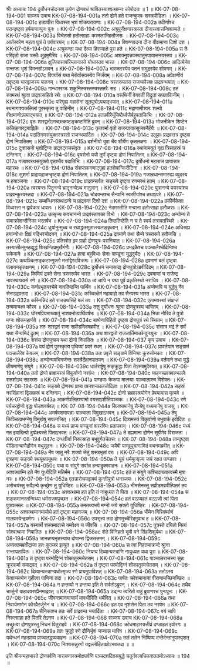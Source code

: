 श्रीः
अध्यायः 194
दुर्योधनचोदनया कृपेण द्रोणवधं श्रावितस्याश्वत्थाम्नः कोपोदयः ॥ 1 ॥
KK-07-08-194-001	सञ्जय उवाच 
KK-07-08-194-001a	ततो द्रोणे हते राजन्कुरवः शस्त्रपीडिताः ।
KK-07-08-194-001c	हतप्रवीरा विध्वस्ता भृशं शोकपरायणाः ॥
KK-07-08-194-002a	उदीर्णांश्च परान्दृष्ट्वा हर्षमाणान्पुनः पुनः ।
KK-07-08-194-002c	अश्रुपूर्णेक्षणास्त्रस्ता दीनास्त्वासन्विशाम्पते ॥
KK-07-08-194-003a	विचेतसो हतोत्साहाः कश्मलाभिहतौजसः ।
KK-07-08-194-003c	आर्तस्वरेण महता पुत्रं ते पर्यवारयन् ॥
KK-07-08-194-004a	विषण्णवदना दीना वीक्षमाणा दिशो दश ।
KK-07-08-194-004c	अश्रुकण्ठा यथा दैत्या हिरण्याक्षे पुरा हते ॥
KK-07-08-194-005a	स तैः परिवृतो राजा त्रस्तैः क्षुद्रमृगैरिव ।
KK-07-08-194-005c	अशक्नुवन्नवस्थातुमपायात्तनयस्तव ॥
KK-07-08-194-006a	क्षुत्पिपासापरिम्लानास्ते योधास्तव भारत ।
KK-07-08-194-006c	आदित्येनेव सन्तप्ता भृशं विमनसोऽभवन् ॥
KK-07-08-194-007a	भास्करस्येव पतनं समुद्रस्येव शोषणम् ।
KK-07-08-194-007c	विपर्यासं यथा मेरोर्वासवस्येव निर्जयम् ॥
KK-07-08-194-008a	अप्रेक्षणीयं तद्दृष्ट्वा भारद्वाजस्य पातनम् ।
KK-07-08-194-008c	त्रस्तरूपतरा राजन्कौरवाः प्राद्रवन्भयात् ॥
KK-07-08-194-009a	गान्धारराजः शकुनिस्त्रस्तस्त्रस्ततरैः सह ।
KK-07-08-194-009c	हतं रुक्मरथं श्रुत्वा प्राद्रवत्सहितो रथैः ॥
KK-07-08-194-010a	वरूथिनीं वेगवतीं विद्रुतां सपताकिनीम् ।
KK-07-08-194-010c	परिगृह्य महासेनां सूतपुत्रोऽपयाद्भयात् ॥
KK-07-08-194-011a	रथनागाश्वकलिलां पुरस्कृत्य तु वाहिनीम् ।
KK-07-08-194-011c	मद्राणामीश्वरः शल्यो वीक्षमाणोऽपयाद्भयात् ॥
KK-07-08-194-012a	हतप्रवीरैर्भूयिष्ठैर्ध्वजैर्बहुपताकिभिः ।
KK-07-08-194-012c	वृतः शारद्वतोऽगच्छत्कष्टङ्कष्टमिति ब्रुवन् ॥
KK-07-08-194-013a	भोजनीकेन शिष्टेन कलिङ्गारट्टबाह्लिकैः ।
KK-07-08-194-013c	कृतवर्मा वृतो राजन्प्रायात्सुजवनैर्हयैः ॥
KK-07-08-194-014a	पदातिगणसंयुक्तस्त्रस्तो राजन्भयार्दितः ।
KK-07-08-194-014c	उलूकः प्राद्रवत्तत्र दृष्ट्वा द्रोणं निपातितम् ॥
KK-07-08-194-015a	दर्शनीयो युवा चैव शौर्येण कृतलक्षणः ।
KK-07-08-194-015c	दुःशासनो भृशोद्विग्नः प्राद्रवद्गजसंवृतः ॥
KK-07-08-194-016a	रथानामयुतं गृह्य त्रिसाहस्रं च दन्तिनाम् ।
KK-07-08-194-016c	वृषसेनो ययौ तूर्णं दृष्ट्वा द्रोणं निपातितम् ॥
KK-07-08-194-017a	गजाश्वरथसंयुक्तो वृतश्चैव पदातिभिः ।
KK-07-08-194-017c	दुर्योधनो महाराज प्रायात्तत्र महारथः ॥
KK-07-08-194-018a	संशप्तकगणाद्गृह्य हतशेषान्किरीटिना ।
KK-07-08-194-018c	सुशर्मा प्राद्रावद्राजन्दृष्ट्वा द्रोणं निपातितम् ॥
KK-07-08-194-019a	गजान्रथान्समारुह्य व्युदस्य च हयाञ्जनाः ।
KK-07-08-194-019c	प्राद्रवन्सर्वतः सङ्ख्ये दृष्ट्वा रुक्मरथं हतम् ॥
KK-07-08-194-020a	त्वरयन्तः पितॄनन्ये भ्रातॄनन्येऽथ मातुलान् ।
KK-07-08-194-020c	पुत्रानन्ये वयस्यांश्च प्राद्रवन्कुरवस्तदा ॥
KK-07-08-194-021a	चोदयन्तश्च सैन्यानि स्वस्रीयांश्च तथाऽपरे ।
KK-07-08-194-021c	सम्बन्धिनस्तथाऽन्ये च प्राद्रवन्त दिशो दश ॥
KK-07-08-194-022a	प्रकीर्णकेशा विध्वस्ता न द्वावेकत्र धावतः ।
KK-07-08-194-022c	नेदमस्तीति मन्वाना हतोत्साहा हतौजसः ॥
KK-07-08-194-023a	उत्सृज्य कवचानन्ये प्राद्रवंस्तावका विभो ।
KK-07-08-194-023c	अन्योन्यं ते समाक्रोशन्सैनिका भरतर्षभ ॥
KK-07-08-194-024a	तिष्ठतिष्ठेति न च ते स्वयं तत्रावतस्थिरे ।
KK-07-08-194-024c	धुर्यानुन्मुच्य च रथाद्धतसूतात्स्वलङ्कृतान् ।
KK-07-08-194-024e	अधिरुह्य हयान्योधाः क्षिप्रं पद्भिरचोदयन् ॥
KK-07-08-194-025a	द्रवमाणे तथा सैन्ये त्रस्तरूपे हतौजसि ।
KK-07-08-194-025c	प्रतिस्रोत इव ग्राहो द्रोणपुत्रः परानियात् ॥
KK-07-08-194-026a	तस्यासीत्सुमहद्युद्धं शिखण्डिप्रमुखैर्गणैः ।
KK-07-08-194-026c	प्रभद्रकैश्च पाञ्चालैश्चेदिभिश्च सकेकयैः ॥
KK-07-08-194-027a	हत्वा बहुविधाः सेनाः पाण्डूनां युद्धदुर्मदः ।
KK-07-08-194-027c	कथञ्चित्सङ्कटान्मुक्तो मत्तद्विरदविक्रमः ॥
KK-07-08-194-028a	द्रवमाणं बलं दृष्ट्वा पलायनकृतक्षणम् ।
KK-07-08-194-028c	दुर्योधनं समासाद्य द्रोणपुत्रोऽब्रवीदिदम् ॥
KK-07-08-194-029a	किमियं द्रवते सेना त्रस्तरूपेव भारत ।
KK-07-08-194-029c	द्रवमाणां च राजेन्द्र नावस्थापयसे रणे ॥
KK-07-08-194-030a	त्वं चापि न यथा पूर्वं प्रकृतिस्थो नराधिप ।
KK-07-08-194-030c	कर्णप्रभृतयश्चेमे नावतिष्ठन्ति पार्थिव ॥
KK-07-08-194-031a	अन्येष्वपि च युद्धेषु नैव सेनाऽद्रवत्तदा ।
KK-07-08-194-031c	कच्चित्क्षेमं महाबाहो तव सैन्यस्य भारत ॥
KK-07-08-194-032a	कस्मिन्निदं हते राजन्रथसिंहे बलं तव ।
KK-07-08-194-032c	एतामवस्थां संप्राप्तं तन्ममाचक्ष्व कौरव ॥
KK-07-08-194-033a	तत्तु दुर्योधनः श्रुत्वा द्रोणपुत्रस्य भाषितम् ।
KK-07-08-194-033c	घोरमप्रियमाख्यातुं नाशक्नोत्पार्थिवर्षभः ॥
KK-07-08-194-034a	भिन्ना नौरिव ते पुत्रो मग्नः शोकमहार्णवे ।
KK-07-08-194-034c	बाष्पेणापिहितो दृष्ट्वा द्रोणपुत्रं रथे स्थितम् ॥
KK-07-08-194-035a	ततः शारद्वतं राजा सव्रीडमिदमब्रवीत् ।
KK-07-08-194-035c	शंसात्र भद्रं ते सर्वं यथा सैन्यमिदं द्रुतम् ॥
KK-07-08-194-036a	अथ शारद्वतो राजन्नार्तिमार्च्छन्पुनःपुनः ।
KK-07-08-194-036c	शशंस द्रोणपुत्राय यथा द्रोणो निपातितः ॥
KK-07-08-194-037	कृप उवाच ।
KK-07-08-194-037a	वयं द्रोणं पुरस्कृत्य पृथिव्यां प्रवरं रथम् ।
KK-07-08-194-037c	प्रावर्तयाम सङ्ग्रामं पाञ्चालैरेव केवलम् ॥
KK-07-08-194-038a	ततः प्रवृत्ते सङ्ग्रामे विमिश्राः कुरुसोमकाः ।
KK-07-08-194-038c	अन्योन्यमभिगर्जन्तः शस्त्रैर्देहानपातयन् ॥
KK-07-08-194-039a	वर्तमाने तथा युद्धे क्षीयमाणेषु संयुगे ।
KK-07-08-194-039c	धार्तराष्ट्रेषु सङ्क्रुद्धः पिता तेऽस्त्रमुदैरयत् ॥
KK-07-08-194-040a	ततो द्रोणो ब्राह्ममस्त्रं विकुर्वाणो नरर्षभः ।
KK-07-08-194-040c	व्यहनच्छात्रवान्भल्लैः शतशोऽथ सहस्रशः ॥
KK-07-08-194-041a	पाण्डवाः केकया मात्स्याः पाञ्चालाश्च विशेषतः ।
KK-07-08-194-041c	सङ्ख्ये द्रोणरथं प्राप्य व्यनशन्कालचोदिताः ॥
KK-07-08-194-042a	सहस्रं नरसिंहानां द्विसाहस्रं च दन्तिनाम् ।
KK-07-08-194-042c	द्रोणो ब्रह्मास्त्रयोगेन प्रेषयामास मृत्यवे ॥
KK-07-08-194-043a	आकर्णपलितश्यामो वयसाऽशीतिपञ्चकः ।
KK-07-08-194-043c	रणे पर्यचरद्द्रोणो वृद्धः षोडशवर्षवत् ॥
KK-07-08-194-044a	क्लिश्यमानेषु सैन्येषु वध्यमानेषु राजसु ।
KK-07-08-194-044c	अमर्षवशमापन्नाः पाञ्चाला विमुखाऽभवन् ॥
KK-07-08-194-045a	तेषु किञ्चित्प्रभग्नेषु विमुखेषु सपत्नजित् ।
KK-07-08-194-045c	दिव्यमस्त्रं विकुर्वाणो बभूवार्क इवोदितः ॥
KK-07-08-194-046a	स मध्यं प्राप्य पाण्डूनां शररश्मिः प्रतापवान् ।
KK-07-08-194-046c	मध्यं गत इवादित्यो दुष्प्रेक्ष्यस्ते पिताऽभवत् ॥
KK-07-08-194-047a	ते दह्यमाना द्रोणेन सूर्येणेव विराजता ।
KK-07-08-194-047c	दग्धवीर्या निरुत्साहा बभूवुर्गतचेतसः ॥
KK-07-08-194-048a	तान्दृष्ट्वा पीडितान्बाणैर्द्रोणेन मधुसूदनः ।
KK-07-08-194-048c	जयैषी पाण्डुपुत्राणामिदं वचनमब्रवीत् ॥
KK-07-08-194-049a	नैष जातु नरैः शक्यो जेतुं शस्त्रभृतां वरः ।
KK-07-08-194-049c	अपि वृत्रहणा सङ्ख्ये रथयूथपयूथपः ॥
KK-07-08-194-050a	ते यूयं धर्ममुत्सृज्य जयं रक्षत पाण्डवाः ।
KK-07-08-194-050c	यथा वः संयुगे सर्वान्न हन्याद्रुक्मवाहनः ॥
KK-07-08-194-051a	अश्वत्थाम्नि हते नैष युध्येदिति मतिर्मम ।
KK-07-08-194-051c	हतं तं संयुगे कश्चिदाख्यात्वस्मै मृषा नरः ॥
KK-07-08-194-052a	एतन्नारोचयद्वाक्यं कुन्तीपुत्रो धनञ्जयः ।
KK-07-08-194-052c	अरोचयंस्तु सर्वेऽन्ये कृच्छ्रेण तु युधिष्ठिरः ॥
KK-07-08-194-053a	भीमसेनस्तु सव्रीडमब्रवीत्पितरं तव ।
KK-07-08-194-053c	अश्वत्थामा हत इति तं नाबुध्यत ते पिता ॥
KK-07-08-194-054a	स शङ्कमानस्तन्मिथ्या धर्मराजमपृच्छत ।
KK-07-08-194-054c	हतं वाऽप्यहतं वाऽऽजौ त्वां पिता पुत्रवत्सलः ॥
KK-07-08-194-055a	तमतथ्यभये मग्नो जये सक्तो युधिष्ठिरः ।
KK-07-08-194-055c	अश्वत्थामानमायोधे हतं दृष्ट्वा महागजम् ॥
KK-07-08-194-056a	भीमेन गिरिवर्ष्माणं मालवस्येन्द्रवर्मणः ।
KK-07-08-194-056c	उपसृत्य तदा द्रोणमुच्चैरिदमुवाच ह ॥
KK-07-08-194-057a	यस्यार्थे शस्त्रमादत्से यमवेक्ष्य च जीवसि ।
KK-07-08-194-057c	पुत्रस्ते दयितो नित्यं सोश्वत्थामा निपातितः ॥
KK-07-08-194-058ac	शेते विनिहतो भूमौ वने सिंहशिशुर्यथा ॥
KK-07-08-194-059a	जानन्नप्यनृतस्याथ दोषान्स द्विजसत्तमम् ।
KK-07-08-194-059c	अव्यक्तमब्रवीद्राजा हतः कुञ्जर इत्युत ॥
KK-07-08-194-060a	स त्वां निहतमाक्रन्दे श्रुत्वा सन्तापतापितः ।
KK-07-08-194-060c	नियम्य दिव्यान्यस्त्राणि नायुध्यत यथा पुरा ॥
KK-07-08-194-061a	तं दृष्ट्वा परमोद्विग्नं शोकातुरमचेतसम् ।
KK-07-08-194-061c	पाञ्चालराजस्य सुतः क्रूरकर्मा समाद्रवत् ॥
KK-07-08-194-062a	तं दृष्ट्वा परमोद्विग्नं शोकातुरमचेतसम् ।
KK-07-08-194-062c	दिव्यान्यस्त्राण्यथोत्सृज्य रणे प्रायमुपाविशत् ॥
KK-07-08-194-063a	ततोऽस्य केशान्सव्येन गृहीत्वा पाणिना तदा ।
KK-07-08-194-063c	पार्षतः क्रोशमानानां वीराणामच्छिनच्छिरः ॥
KK-07-08-194-064a	न हन्तव्यो न हन्तव्य इति ते सर्वतोऽब्रुवन् ।
KK-07-08-194-064c	तथैव चार्जुनो वाहादवरुह्यैनमाद्रवत् ॥
KK-07-08-194-065a	उद्यम्य त्वरितो बाहुं ब्रुवाणश्च पुनःपुनः ।
KK-07-08-194-065c	जीवन्तमानयाचार्यं मावधीरिति धर्मवित् ॥
KK-07-08-194-066a	तथा निवार्यमाणेन कौरवैरर्जुनेन च ।
KK-07-08-194-066c	हत एव नृशंसेन पिता तव नरर्षभ ॥
KK-07-08-194-067a	सैनिकाश्च ततः सर्वे प्राद्रवन्त भयार्दिताः ।
KK-07-08-194-067c	वयं चापि निरुत्साहा हते पितरि तेऽनघ ॥
KK-07-08-194-068	सञ्जय उवाच 
KK-07-08-194-068a	तच्छ्रुत्वा द्रोणपुत्रस्तु निधनं पितुराहवे ।
KK-07-08-194-068c	क्रोधमाहारयत्तीव्रं दण्डाहत इवोरगः ॥
KK-07-08-194-069a	ततः क्रुद्धो रणे द्रौणिर्भृशं जज्वाल मारिष ।
KK-07-08-194-069c	यथेन्धनं महत्प्राप्य प्राज्वलद्धव्यवाहनः ॥
KK-07-08-194-070a	तलं तलेन निष्पिष्य दन्तैर्दन्तानुपास्पृशत् ।
KK-07-08-194-070c	निःश्वसन्नुरगो यद्वल्लोहिताक्षोऽभवत्तदा ॥ ॥

इति श्रीमन्महाभारते द्रोणपर्वणि नारायणास्त्रमोक्षपर्वणि पञ्चदशदिवसयुद्धे चतुर्नवत्यधिकशततमोऽध्यायः ॥ 194 ॥

